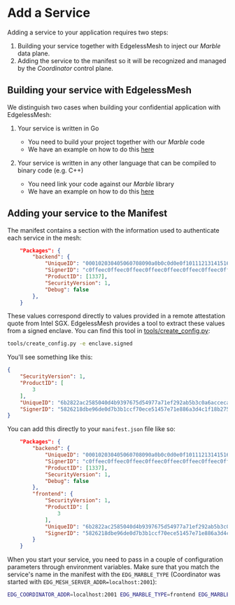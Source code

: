 # Add a Service

Adding a service to your application requires two steps:

1. Building your service together with EdgelessMesh to inject our *Marble* data plane.
2. Adding the service to the manifest so it will be recognized and managed by the *Coordinator* control plane.

## Building your service with EdgelessMesh

We distinguish two cases when building your confidential application with EdgelessMesh:

1. Your service is written in Go
    * You need to build your project together with our *Marble* code
    * We have an example on how to do this [here](https://github.com/edgelesssys/coordinator/blob/master/samples/helloworld/README.md)

1. Your service is written in any other language that can be compiled to binary code (e.g. C++)
    * You need link your code against our *Marble* library
    * We have an example on how to do this [here](https://github.com/edgelesssys/coordinator/blob/master/samples/helloc%2B%2B/README.md)

## Adding your service to the Manifest

The manifest contains a section with the information used to authenticate each service in the mesh:

```json
	"Packages": {
		"backend": {
			"UniqueID": "000102030405060708090a0b0c0d0e0f101112131415161718191a1b1c1d1e1f",
            "SignerID": "c0ffeec0ffeec0ffeec0ffeec0ffeec0ffeec0ffeec0ffeec0ffeec0ffeec0ffee",
            "ProductID": [1337],
            "SecurityVersion": 1,
			"Debug": false
		},
    }
```

These values correspond directly to values provided in a remote attestation quote from Intel SGX.
EdgelessMesh provides a tool to extract these values from a signed enclave.
You can find this tool in [tools/create_config.py](https://github.com/edgelesssys/coordinator/blob/master/tools/create_config.py):

```bash
tools/create_config.py -e enclave.signed
```

You'll see something like this:

```json
{
    "SecurityVersion": 1,
    "ProductID": [
        3
    ],
    "UniqueID": "6b2822ac2585040d4b9397675d54977a71ef292ab5b3c0a6acceca26074ae585",
    "SignerID": "5826218dbe96de0d7b3b1ccf70ece51457e71e886a3d4c1f18b27576d22cdc74"
}
```

You can add this directly to your `manifest.json` file like so:

```json
	"Packages": {
		"backend": {
			"UniqueID": "000102030405060708090a0b0c0d0e0f101112131415161718191a1b1c1d1e1f",
            "SignerID": "c0ffeec0ffeec0ffeec0ffeec0ffeec0ffeec0ffeec0ffeec0ffeec0ffeec0ffee",
            "ProductID": [1337],
            "SecurityVersion": 1,
			"Debug": false
		},
        "frontend": {
            "SecurityVersion": 1,
            "ProductID": [
                3
            ],
            "UniqueID": "6b2822ac2585040d4b9397675d54977a71ef292ab5b3c0a6acceca26074ae585",
            "SignerID": "5826218dbe96de0d7b3b1ccf70ece51457e71e886a3d4c1f18b27576d22cdc74"
        }
    }
```

When you start your service, you need to pass in a couple of configuration parameters through environment variables.
Make sure that you match the service's name in the manifest with the `EDG_MARBLE_TYPE` (Coordinator was started with `EDG_MESH_SERVER_ADDR=localhost:2001`):

```bash
EDG_COORDINATOR_ADDR=localhost:2001 EDG_MARBLE_TYPE=frontend EDG_MARBLE_UUID_FILE=$PWD/uuid DG_MARBLE_DNS_NAMES=localhost erthost enclave.signed
```
